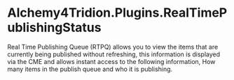 # Alchemy4Tridion.Plugins.RealTimePublishingStatus
Real Time Publishing Queue (RTPQ) allows you to view the items that are currently being published without refreshing, this information is displayed via the CME and allows instant access to the following information, How many items in the publish queue and who it is publishing.
